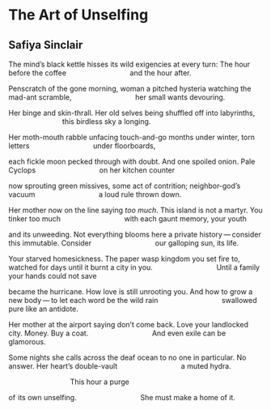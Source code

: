 # The Art of Unselfing
## Safiya Sinclair
The mind’s black kettle hisses its wild
exigencies at every turn: The hour before the coffee
                               and the hour after.

Penscratch of the gone morning, woman
a pitched hysteria watching the mad-ant scramble,
                               her small wants devouring.

Her binge and skin-thrall.
Her old selves being shuffled off into labyrinths,
                               this birdless sky a longing.

Her moth-mouth rabble unfacing
touch-and-go months under winter, torn letters
                               under floorboards,

each fickle moon pecked through with doubt.
And one spoiled onion. Pale Cyclops
                               on her kitchen counter

now sprouting green missives,
some act of contrition; neighbor-god’s vacuum
                               a loud rule thrown down.

Her mother now on the line saying _too much_.
This island is not a martyr. You tinker too much
                               with each gaunt memory, your youth

and its unweeding. Not everything blooms here
a private history — consider this immutable. Consider
                               our galloping sun, its life.

Your starved homesickness. The paper wasp kingdom
you set fire to, watched for days until it burnt a city in you.
                               Until a family your hands could not save

became the hurricane. How love is still unrooting you.
And how to grow a new body — to let each word be the wild rain
                               swallowed pure like an antidote.

Her mother at the airport saying don’t come back.
Love your landlocked city. Money. Buy a coat.
                               And even exile can be glamorous.

Some nights she calls across the deaf ocean to no one
in particular. No answer. Her heart’s double-vault
                               a muted hydra.

                               This hour a purge

of  its own unselfing.
                               She must make a home of it.